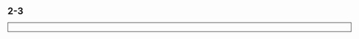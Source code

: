 # 2-3
<!DOCTYPE html>
<html lang="en-US">
  <head>
    <meta charset="utf-8">
    <div style="padding: 10px; margin-bottom: 10px; border: 1px solid #333333;">
    <meta name="author" content="Dr. Eleanor Gaye">
    <title>Awesome science application correspondance</title>
    <style>
      body {
        max-width: 800px;
        margin: 0 auto;
      }

      .sender-column {
        text-align: right;
      }

      h1 {
        font-size: 1.5em;
      }

      h2 {
        font-size: 1.3em;
      }

      p,ul,ol,dl,address {
        font-size: 1.1em;
      }

      p, li, dd, dt, address {
        line-height: 1.5;
      }
    </style>
  </head>
  <body>
    <address class="sender-column">
   <p>
      <strong>Dr. Eleanor Gaye</strong><br>
      Awesome Science faculty<br>
      University of Awesome<br>
      Bobtown, CA 99999,<br>
      USA<br>
      <strong>Tel</strong>: 123-456-7890<br>
      <strong>Email</strong>: no_reply@example.com
  </p>
    </address>

    <p class="sender-column"><time datetime="2016-01-20">20 January 2016</time></p>

    <address>
      <strong>Miss Eileen Dover</strong><br>
      4321 Cliff Top Edge<br>
      Dover, CT9 <strong>XXX</strong><br>
      UK<br>
    </address>

    <h1>Re: Eileen Dover university application</h1>

    <p>Dear Eileen,</p>

    <p>Thank you for your recent application to join us at the University of Awesome's science faculty to study as part of your <abbr title="Doctor of Philosophy">PhD</abbr> next year. I will answer your questions one by one, in the following sections.</p>

    <h2>Starting dates</h2>

    <p>We are happy to accommodate you starting your study with us at any time, however it would suit us better if you could start at the beginning of a semester; the start dates for each one are as follows:</p>

    <ul>
      <li>First semester: <time datetime="2016-09-09">9 September 2016</time></li>
      <li>Second semester: <time datetime="2017-01-15">15 January 2017</time></li>
      <li>Third semester: <time datetime="2017-05-02">2 May 2017</time></li>
    </ul>

    <p>Please let me know if this is ok, and if so which start date you would prefer.</p>

    <p>You can find more information about <a href="http://www.example.com" title="table of awesome university important dates">important university dates</a> on our website.</p>

    <h2>Subjects of study</h2>

    <p>At the Awesome Science Faculty, we have a pretty open-minded research facility — as long as the subjects fall somewhere in the realm of science and technology. You seem like an intelligent, dedicated researcher, and just the kind of person we'd like to have on our team. Saying that, of the ideas you submitted we were most intrigued by are as follows, in order of priority:</p>

    <ol>
      <li>Turning H<sub>2</sub>O into wine, and the health benefits of Resveratrol (C<sub>14</sub>H<sub>12</sub>O<sub>3</sub>.)</li>
      <li>Measuring the effect on performance of funk bassplayers at temperatures exceeding 30°C (86°F), when the audience size exponentially increases (effect of 3 × 10<sup>3</sup> increasing to 3 × 10<sup>4</sup>.)</li>
      <li><abbr title="HyperText Markup Language">HTML</abbr> and <abbr title="Cascading Style Sheets">CSS</abbr> constructs for representing musical scores.</li>
    </ol>

    <p>So please can you provide more information on each of these subjects, including how long you'd expect the research to take, required staff and other resources, and anything else you think we'd need to know? Thanks.</p>

    <h2>Exotic dance moves</h2>

    <p>Yes, you are right! As part of my post-doctorate work, I <em>did</em> study exotic tribal dances. To answer your question, my favourite dances are as follows, with definitions:</p>

    <dl>
      <dt>Polynesian chicken dance</dt>
      <dd>A little known but <em>very</em> influential dance dating back as far as 300<abbr title="Before Christ">BC</abbr>, a whole village would dance around in a circle like chickens, to encourage their livestock to be "fruitful".</dd>
      <dt>Icelandic brownian shuffle</dt>
      <dd>Before the Icelanders developed fire as a means of getting warm, they used to practice this dance, which involved huddling close together in a circle on the floor, and shuffling their bodies around in imperceptibly tiny, very rapid movements. One of my fellow students used to say that he thought this dance inspired modern styles such as Twerking.</dd>
      <dt>Arctic robot dance</dt>
      <dd>An interesting example of historic misinformation, English explorers in the 1960s believed to have discovered a new dance style characterised by "robotic", stilted movements, being practiced by inhabitants of Northern Alaska and Canada. Later on however it was discovered that they were just moving like this because they were really cold.</dd>
    </dl>

    <p>For more of my research, see my <a href="http://www.example.com" title="Dr Gaye's exotic dance research">exotic dance research page</a>.</p>

    <p>Yours sincerely,</p>

    <p>Dr Eleanor Gaye</p>


    <p>University of Awesome motto: <q>Be awesome to each other.</q> -- <cite>The memoirs of Bill S Preston, <abbr title="Esquire">Esq</abbr></cite></p>
  </body>
  </div>
</html>
